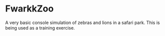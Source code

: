 FwarkkZoo
=========

A very basic console simulation of zebras and lions in a safari park. This is being used as a training exercise.
